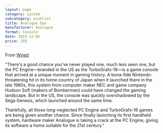 ```yaml
---
layout: page
category: system
subcategory: wishlist
title: Analogue Duo
manufacturer: Analogue
format: Console
date: 2023-12-01
price: 250
---
```


From [Wired](https://www.wired.com/review/analogue-duo/):

"There's a good chance you've never played one, much less seen one, but the PC Engine—branded in the US as the TurboGrafx-16—is a game console that arrived at a unique moment in gaming history. A bona-fide Nintendo-threatening hit in its home country of Japan when it launched there in the late 1980s, this system from computer maker NEC and game company Hudson Soft (makers of Bomberman) could have changed the gaming landscape. But in the US, the console was quickly overshadowed by the Sega Genesis, which launched around the same time.

Thankfully, all those long-neglected PC Engine and TurboGrafx-16 games are being given another chance. Since finally launching its first handheld system, hardware maker Analogue is taking a crack at the PC Engine, giving its software a home suitable for the 21st century."
